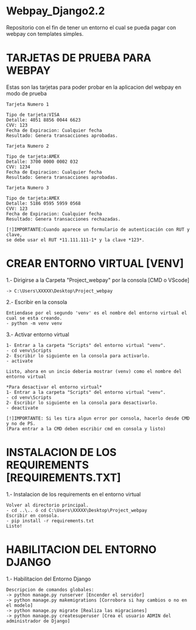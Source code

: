 # Webpay_Django2.2
 Repositorio con el fin de tener un entorno el cual se pueda pagar con webpay con templates simples.

# TARJETAS DE PRUEBA PARA WEBPAY
Estas son las tarjetas para poder probar en la aplicacion del webpay en modo de prueba

    Tarjeta Numero 1

    Tipo de tarjeta:VISA
    Detalle: 4051 8856 0044 6623
    CVV: 123
    Fecha de Expiracion: Cualquier fecha
    Resultado: Genera transacciones aprobadas.

    Tarjeta Numero 2

    Tipo de tarjeta:AMEX
    Detalle: 3700 0000 0002 032
    CVV: 1234
    Fecha de Expiracion: Cualquier fecha
    Resultado: Genera transacciones aprobadas.

    Tarjeta Numero 3

    Tipo de tarjeta:AMEX
    Detalle: 5186 0595 5959 0568
    CVV: 123
    Fecha de Expiracion: Cualquier fecha
    Resultado: Genera transacciones rechazadas.

    [!]IMPORTANTE:Cuando aparece un formulario de autenticación con RUT y clave,
    se debe usar el RUT *11.111.111-1* y la clave *123*.

# CREAR ENTORNO VIRTUAL [VENV]

1.- Dirigirse a la Carpeta "Project_webpay" por la consola [CMD o VScode]
    
    -> C:\Users\XXXXX\Desktop\Project_webpay
    
2.- Escribir en la consola
    
    Entiendase por el segundo 'venv' es el nombre del entorno virtual el cual se esta creando.
    - python -m venv venv
    
3.- Activar entorno virtual
    
    1- Entrar a la carpeta "Scripts" del entorno virtual "venv".
    - cd venv\Scripts
    2- Escribir lo siguiente en la consola para activarlo.
    - activate

    Listo, ahora en un incio deberia mostrar (venv) como el nombre del entorno virtual
    
    *Para desactivar el entorno virtual*
    1- Entrar a la carpeta "Scripts" del entorno virtual "venv".
    - cd venv\Scripts
    2- Escribir lo siguiente en la consola para desactivarlo.
    - deactivate
    
    [!]IMPORTANTE: Si les tira algun error por consola, hacerlo desde CMD y no de PS. 
    (Para entrar a la CMD deben escribir cmd en consola y listo)
 
# INSTALACION DE LOS REQUIREMENTS [REQUIREMENTS.TXT]

1.- Instalacion de los requirements en el entorno virtual
    
    Volver al directorio principal.
    - cd ..\.. ó cd C:\Users\XXXXX\Desktop\Project_webpay
    Escribir en consola.
    - pip install -r requirements.txt
    Listo! 
    
 # HABILITACION DEL ENTORNO DJANGO

1.- Habilitacion del Entorno Django
    
    Descripcion de comandos globales:
    -> python manage.py runserver [Encender el servidor]
    -> python manage.py makemigrations [Corrobora si hay cambios o no en el modelo]
    -> python manage.py migrate [Realiza las migraciones]
    -> python manage.py createsuperuser [Crea el usuario ADMIN del administrador de Django]
    
   

